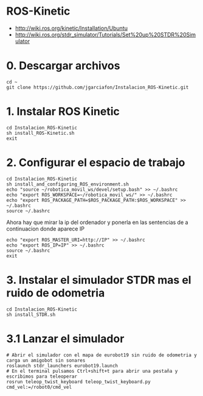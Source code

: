# ROS-Kinetic
- http://wiki.ros.org/kinetic/Installation/Ubuntu
- http://wiki.ros.org/stdr_simulator/Tutorials/Set%20up%20STDR%20Simulator
# 0. Descargar archivos
```
cd ~
git clone https://github.com/jgarciafon/Instalacion_ROS-Kinetic.git
```
# 1. Instalar ROS Kinetic
```
cd Instalacion_ROS-Kinetic
sh install_ROS-Kinetic.sh
exit
```
# 2. Configurar el espacio de trabajo
```
cd Instalacion_ROS-Kinetic
sh install_and_configuring_ROS_environment.sh
echo "source ~/robotica_movil_ws/devel/setup.bash" >> ~/.bashrc
echo "export ROS_WORKSPACE=~/robotica_movil_ws/" >> ~/.bashrc
echo "export ROS_PACKAGE_PATH=$ROS_PACKAGE_PATH:$ROS_WORKSPACE" >> ~/.bashrc
source ~/.bashrc
```
Ahora hay que mirar la ip del ordenador y ponerla en las sentencias de a continuacion donde aparece IP
```
echo "export ROS_MASTER_URI=http://IP" >> ~/.bashrc
echo "export ROS_IP=IP" >> ~/.bashrc
source ~/.bashrc
exit
```

# 3. Instalar el simulador STDR mas el ruido de odometria
```
cd Instalacion_ROS-Kinetic
sh install_STDR.sh
```
# 3.1 Lanzar el simulador
```
# Abrir el simulador con el mapa de eurobot19 sin ruido de odometria y carga un amigobot sin sonares
roslaunch stdr_launchers eurobot19.launch
# En el terminal pulsamos Ctrl+shift+t para abrir una pestaña y escribimos para teleoperar
rosrun teleop_twist_keyboard teleop_twist_keyboard.py cmd_vel:=/robot0/cmd_vel
```

